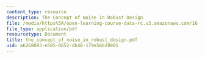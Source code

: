 ```yaml
---
content_type: resource
description: The Concept of Noise in Robust Design
file: /media/https%3A/open-learning-course-data-rc.s3.amazonaws.com/16-881-robust-system-design-summer-1998/a6268083e5050652db48179e56b28905_the_concept_of_noise_in_robust_design.pdf
file_type: application/pdf
resourcetype: Document
title: the_concept_of_noise_in_robust_design.pdf
uid: a6268083-e505-0652-db48-179e56b28905
---
```

